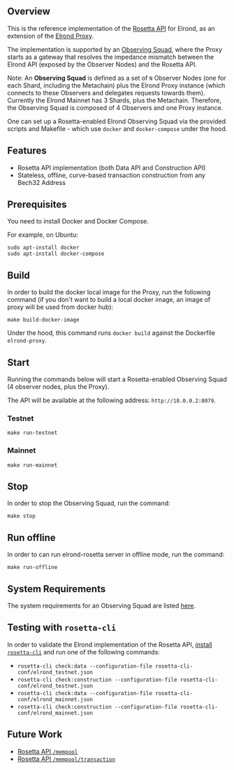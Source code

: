 ## Overview

This is the reference implementation of the [Rosetta API](https://rosetta-api.org) for Elrond, as an extension of the [Elrond Proxy](https://github.com/ElrondNetwork/elrond-proxy-go).

The implementation is supported by an [Observing Squad](https://docs.elrond.com/observing-squad), where the Proxy starts as a gateway that resolves the impedance mismatch between the Elrond API (exposed by the Observer Nodes) and the Rosetta API.

Note: An **Observing Squad** is defined as a set of `N` Observer Nodes (one for each Shard, including the Metachain) plus the Elrond Proxy instance (which connects to these Observers and delegates requests towards them). Currently the Elrond Mainnet has 3 Shards, plus the Metachain. Therefore, the Observing Squad is composed of 4 Observers and one Proxy instance.


One can set up a Rosetta-enabled Elrond Observing Squad via the provided scripts and Makefile - which use `docker` and `docker-compose` under the hood.

## Features

* Rosetta API implementation (both Data API and Construction API)
* Stateless, offline, curve-based transaction construction from any Bech32 Address

## Prerequisites

You need to install Docker and Docker Compose.

For example, on Ubuntu:

```
sudo apt-install docker
sudo apt-install docker-compose
```

## Build

In order to build the docker local image for the Proxy, run the following command 
(if you don't want to build a local docker image, an image of proxy will be used from docker hub):

```
make build-docker-image
```

Under the hood, this command runs `docker build` against the Dockerfile `elrond-proxy`.


## Start

Running the commands below will start a Rosetta-enabled Observing Squad (4 observer nodes, plus the Proxy). 

The API will be available at the following address: `http://10.0.0.2:8079`.

### Testnet

```
make run-testnet
```

### Mainnet

```
make run-mainnet
```

## Stop

In order to stop the Observing Squad, run the command:

```
make stop
```

## Run offline 

In order to can run elrond-rosetta server in offline mode, run the command:

```
make run-offline
```

## System Requirements

The system requirements for an Observing Squad are listed [here](https://docs.elrond.com/observing-squad#system-requirements).

## Testing with `rosetta-cli`

In order to validate the Elrond implementation of the Rosetta API, [install `rosetta-cli`](https://github.com/coinbase/rosetta-cli#install) and run one of the following commands:

* `rosetta-cli check:data --configuration-file rosetta-cli-conf/elrond_testnet.json`
* `rosetta-cli check:construction --configuration-file rosetta-cli-conf/elrond_testnet.json`
* `rosetta-cli check:data --configuration-file rosetta-cli-conf/elrond_mainnet.json`
* `rosetta-cli check:construction --configuration-file rosetta-cli-conf/elrond_mainnet.json`

## Future Work

* [Rosetta API `/mempool`](https://www.rosetta-api.org/docs/MempoolApi.html)
* [Rosetta API `/mempool/transaction`](https://www.rosetta-api.org/docs/MempoolApi.html#mempooltransaction)

